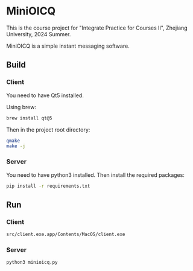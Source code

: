 # MiniOICQ

This is the course project for "Integrate Practice for Courses Ⅱ", Zhejiang University, 2024 Summer.

MiniOICQ is a simple instant messaging software.

## Build

### Client

You need to have Qt5 installed.

Using brew:

```bash
brew install qt@5
```

Then in the project root directory:

```bash
qmake
make -j
```

### Server

You need to have python3 installed. Then install the required packages:

```bash
pip install -r requirements.txt
```

## Run

### Client

```bash
src/client.exe.app/Contents/MacOS/client.exe
```

### Server

```bash
python3 minioicq.py
```